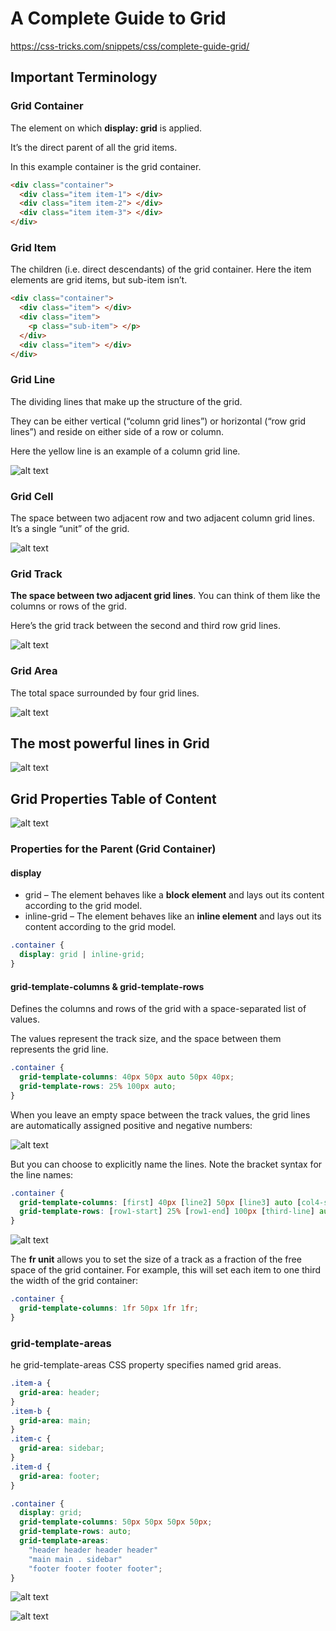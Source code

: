 # A Complete Guide to Grid

https://css-tricks.com/snippets/css/complete-guide-grid/

## Important Terminology

### Grid Container
The element on which **display: grid** is applied. 

It’s the direct parent of all the grid items. 

In this example container is the grid container.

```html
<div class="container">
  <div class="item item-1"> </div>
  <div class="item item-2"> </div>
  <div class="item item-3"> </div>
</div>
```

### Grid Item
The children (i.e. direct descendants) of the grid container. Here the item elements are grid items, but sub-item isn’t.

```html
<div class="container">
  <div class="item"> </div>
  <div class="item">
    <p class="sub-item"> </p>
  </div>
  <div class="item"> </div>
</div>
```

### Grid Line
The dividing lines that make up the structure of the grid. 

They can be either vertical (“column grid lines”) or horizontal (“row grid lines”) and reside on either side of a row or column. 

Here the yellow line is an example of a column grid line.

![alt text](./images/grid-line.png)

### Grid Cell
The space between two adjacent row and two adjacent column grid lines. It’s a single “unit” of the grid.

![alt text](./images/grid-cell.png)

### Grid Track
**The space between two adjacent grid lines**. You can think of them like the columns or rows of the grid. 

Here’s the grid track between the second and third row grid lines.

![alt text](./images/grid-track.png)

### Grid Area
The total space surrounded by four grid lines.

![alt text](./images/grid-area.png)

## The most powerful lines in Grid
![alt text](./images/powerful-grid.png)

## Grid Properties Table of Content
![alt text](./images/grid-properties-table.png)

### Properties for the Parent (Grid Container)

#### display
- grid – The element behaves like a **block element** and lays out its content according to the grid model.
- inline-grid – The element behaves like an **inline element** and lays out its content according to the grid model.

```css
.container {
  display: grid | inline-grid;
}
```

#### grid-template-columns & grid-template-rows
Defines the columns and rows of the grid with a space-separated list of values. 

The values represent the track size, and the space between them represents the grid line.


```css
.container {
  grid-template-columns: 40px 50px auto 50px 40px;
  grid-template-rows: 25% 100px auto;
}

```
When you leave an empty space between the track values, the grid lines are automatically assigned positive and negative numbers:

![alt text](./images/grid-template-col-row.png)

But you can choose to explicitly name the lines. Note the bracket syntax for the line names:

```css
.container {
  grid-template-columns: [first] 40px [line2] 50px [line3] auto [col4-start] 50px [five] 40px [end];
  grid-template-rows: [row1-start] 25% [row1-end] 100px [third-line] auto [last-line];
}
```

![alt text](./images/list-name.png)


The **fr unit** allows you to set the size of a track as a fraction of the free space of the grid container. For example, this will set each item to one third the width of the grid container:

```css
.container {
  grid-template-columns: 1fr 50px 1fr 1fr;
}
```

### grid-template-areas

he grid-template-areas CSS property specifies named grid areas.

```css
.item-a {
  grid-area: header;
}
.item-b {
  grid-area: main;
}
.item-c {
  grid-area: sidebar;
}
.item-d {
  grid-area: footer;
}

.container {
  display: grid;
  grid-template-columns: 50px 50px 50px 50px;
  grid-template-rows: auto;
  grid-template-areas: 
    "header header header header"
    "main main . sidebar"
    "footer footer footer footer";
}
```

![alt text](./images/grid-template-area2.png)


![alt text](./images/gird-template-areas.png)
